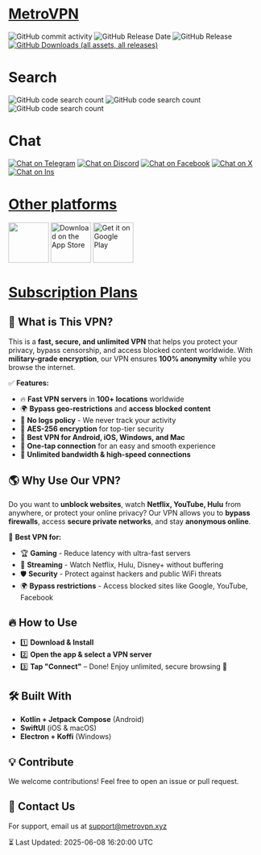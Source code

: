 # [MetroVPN](https://metrovpn.net)
![GitHub commit activity](https://img.shields.io/github/commit-activity/m/SAILFISH-PTE-LTD/MetroVPN-Windows?logo=github)
![GitHub Release Date](https://img.shields.io/github/release-date/SAILFISH-PTE-LTD/MetroVPN-Windows?display_date=published_at&logo=github)
![GitHub Release](https://img.shields.io/github/v/release/SAILFISH-PTE-LTD/MetroVPN-Windows?logo=github)
[![GitHub Downloads (all assets, all releases)](https://img.shields.io/github/downloads/SAILFISH-PTE-LTD/MetroVPN-Windows/total?logo=github)](https://github.com/SAILFISH-PTE-LTD/MetroVPN-Windows/releases)

# Search

![GitHub code search count](https://img.shields.io/github/search?query=metrovpn&logo=github)
![GitHub code search count](https://img.shields.io/github/search?query=metro&logo=github)
![GitHub code search count](https://img.shields.io/github/search?query=vpn&logo=github)

# Chat

[![Chat on Telegram](https://img.shields.io/badge/Chat%20on-Telegram-brightgreen.svg?logo=telegram&logoColor=white)](https://t.me/+T8hoAp1EWoE2YTVl)
[![Chat on Discord](https://img.shields.io/badge/Chat%20on-Discord-brightgreen.svg?logo=Discord&logoColor=white)](https://discord.gg/3Vh6RH7fxp)
[![Chat on Facebook](https://img.shields.io/badge/Chat%20on-Facebook-brightgreen.svg?logo=Facebook&logoColor=white)](https://www.facebook.com/profile.php?id=100090232350069)
[![Chat on X](https://img.shields.io/badge/Chat%20on-X-brightgreen.svg?logo=X&logoColor=white)](https://x.com/theMetroVPN)
[![Chat on Ins](https://img.shields.io/badge/Chat%20on-Instagram-brightgreen.svg?logo=instagram&logoColor=white)](https://www.instagram.com/metrovpn)

# [Other platforms](https://metrovpn.app/download?utm_medium=github)
<a href="https://apps.microsoft.com/detail/xp8c6fpmdk4rwh?mode=direct"><img src="https://get.microsoft.com/images/en-us%20dark.svg" height="80" style="display: inline-block; "/></a>
<a href="https://apps.apple.com/us/app/metrovpn-fast-private-vpn/id1593348413?itscg=30200&itsct=apps_box_badge&mttnsubad=1593348413"><img src="https://toolbox.marketingtools.apple.com/api/v2/badges/download-on-the-app-store/black/en-us?releaseDate=1642464000" alt="Download on the App Store" height="80" style="display: inline-block; "/></a>
<a href='https://play.google.com/store/apps/details?id=xyz.security.vpn.android.metro&pcampaignid=pcampaignidMKT-Other-global-all-co-prtnr-py-PartBadge-Mar2515-1'><img alt='Get it on Google Play' src='https://play.google.com/intl/en_us/badges/static/images/badges/en_badge_web_generic.png' height="80" style="display: inline-block; "/></a>

# [Subscription Plans](https://metrovpn.co/payment?utm_medium=github)

## 🚀 What is This VPN?

This is a **fast, secure, and unlimited VPN** that helps you protect your privacy, bypass censorship, and access blocked content worldwide.
With **military-grade encryption**, our VPN ensures **100% anonymity** while you browse the internet.

✅ **Features:**

- 🔥 **Fast VPN servers** in **100+ locations** worldwide
- 🌍 **Bypass geo-restrictions** and **access blocked content**
- 🔐 **No logs policy** - We never track your activity
- 🔑 **AES-256 encryption** for top-tier security
- 📱 **Best VPN for Android, iOS, Windows, and Mac**
- 🚀 **One-tap connection** for an easy and smooth experience
- 🔄 **Unlimited bandwidth & high-speed connections**

## 🌎 Why Use Our VPN?

Do you want to **unblock websites**, watch **Netflix, YouTube, Hulu** from anywhere, or protect your online privacy?
Our VPN allows you to **bypass firewalls**, access **secure private networks**, and stay **anonymous online**.

📌 **Best VPN for:**

- 🏆 **Gaming** - Reduce latency with ultra-fast servers
- 🎥 **Streaming** - Watch Netflix, Hulu, Disney+ without buffering
- 🛡 **Security** - Protect against hackers and public WiFi threats
- 🌍 **Bypass restrictions** - Access blocked sites like Google, YouTube, Facebook

## 🔥 How to Use

- 1️⃣ **Download & Install** 
- 2️⃣ **Open the app & select a VPN server**
- 3️⃣ **Tap "Connect"** – Done! Enjoy unlimited, secure browsing 🚀


## 🛠 Built With

- **Kotlin + Jetpack Compose** (Android)
- **SwiftUI** (iOS & macOS)
- **Electron + Koffi** (Windows)

## 💡 Contribute

We welcome contributions! Feel free to open an issue or pull request.

## 📧 Contact Us

For support, email us at [support@metrovpn.xyz](mailto:support@metrovpn.xyz)


⏳ Last Updated: 2025-06-08 16:20:00 UTC
